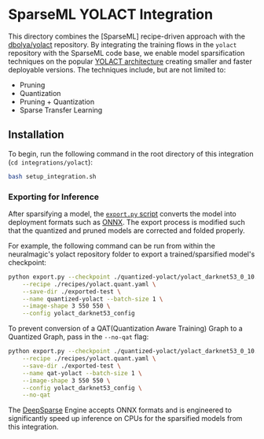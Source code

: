 <!--
Copyright (c) 2021 - present / Neuralmagic, Inc. All Rights Reserved.

Licensed under the Apache License, Version 2.0 (the "License");
you may not use this file except in compliance with the License.
You may obtain a copy of the License at

   http://www.apache.org/licenses/LICENSE-2.0

Unless required by applicable law or agreed to in writing,
software distributed under the License is distributed on an "AS IS" BASIS,
WITHOUT WARRANTIES OR CONDITIONS OF ANY KIND, either express or implied.
See the License for the specific language governing permissions and
limitations under the License.
-->

# SparseML YOLACT Integration

This directory combines the [SparseML] recipe-driven approach with the 
[dbolya/yolact](https://github.com/dbolya/yolact) repository.
By integrating the training flows in the `yolact` repository with the SparseML 
code base,
we enable model sparsification techniques on the popular 
[YOLACT architecture](https://arxiv.org/abs/1804.02767)
creating smaller and faster deployable versions.
The techniques include, but are not limited to:

- Pruning
- Quantization
- Pruning + Quantization
- Sparse Transfer Learning

## Installation

To begin, run the following command in the root directory of this integration 
(`cd integrations/yolact`):

```bash
bash setup_integration.sh
```

### Exporting for Inference

After sparsifying a model, the 
[`export.py` script](https://github.com/neuralmagic//blob/master/export.py)
converts the model into deployment formats such as [ONNX](https://onnx.ai/).
The export process is modified such that the quantized and pruned models are 
corrected and folded properly.

For example, the following command can be run from within the neuralmagic's 
yolact repository folder to export a trained/sparsified model's checkpoint:
```bash
python export.py --checkpoint ./quantized-yolact/yolact_darknet53_0_10.pth \
    --recipe ./recipes/yolact.quant.yaml \
    --save-dir ./exported-test \
    --name quantized-yolact --batch-size 1 \
    --image-shape 3 550 550 \
    --config yolact_darknet53_config
```

To prevent conversion of a QAT(Quantization Aware Training) Graph to a
Quantized Graph, pass in the `--no-qat` flag:

```bash
python export.py --checkpoint ./quantized-yolact/yolact_darknet53_0_10.pth \
    --recipe ./recipes/yolact.quant.yaml \
    --save-dir ./exported-test \
    --name qat-yolact --batch-size 1 \
    --image-shape 3 550 550 \
    --config yolact_darknet53_config \
    --no-qat
```

The [DeepSparse](https://github.com/neuralmagic/deepsparse) Engine accepts ONNX 
formats and is engineered to significantly speed up inference on CPUs for 
the sparsified models from this integration.